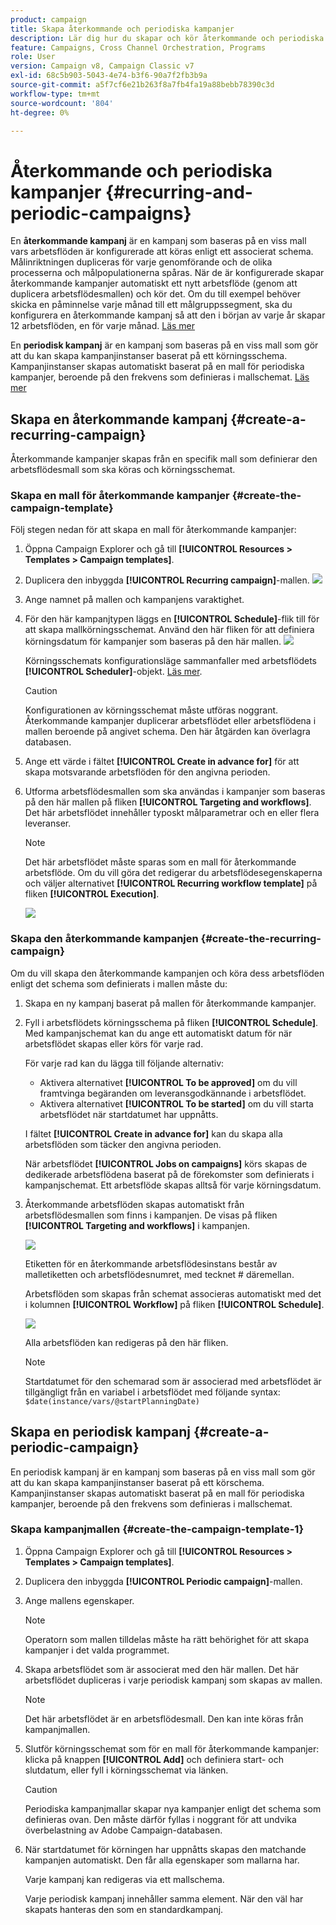 ```yaml
---
product: campaign
title: Skapa återkommande och periodiska kampanjer
description: Lär dig hur du skapar och kör återkommande och periodiska kampanjer
feature: Campaigns, Cross Channel Orchestration, Programs
role: User
version: Campaign v8, Campaign Classic v7
exl-id: 68c5b903-5043-4e74-b3f6-90a7f2fb3b9a
source-git-commit: a5f7cf6e21b263f8a7fb4fa19a88bebb78390c3d
workflow-type: tm+mt
source-wordcount: '804'
ht-degree: 0%

---
```


# Återkommande och periodiska kampanjer {#recurring-and-periodic-campaigns}

En **återkommande kampanj** är en kampanj som baseras på en viss mall vars arbetsflöden är konfigurerade att köras enligt ett associerat schema. Målinriktningen dupliceras för varje genomförande och de olika processerna och målpopulationerna spåras.  När de är konfigurerade skapar återkommande kampanjer automatiskt ett nytt arbetsflöde (genom att duplicera arbetsflödesmallen) och kör det. Om du till exempel behöver skicka en påminnelse varje månad till ett målgruppssegment, ska du konfigurera en återkommande kampanj så att den i början av varje år skapar 12 arbetsflöden, en för varje månad. [Läs mer](#create-a-recurring-campaign)

En **periodisk kampanj** är en kampanj som baseras på en viss mall som gör att du kan skapa kampanjinstanser baserat på ett körningsschema. Kampanjinstanser skapas automatiskt baserat på en mall för periodiska kampanjer, beroende på den frekvens som definieras i mallschemat. [Läs mer](#create-a-periodic-campaign)

## Skapa en återkommande kampanj {#create-a-recurring-campaign}

Återkommande kampanjer skapas från en specifik mall som definierar den arbetsflödesmall som ska köras och körningsschemat.

### Skapa en mall för återkommande kampanjer {#create-the-campaign-template}

Följ stegen nedan för att skapa en mall för återkommande kampanjer:

1. Öppna Campaign Explorer och gå till **[!UICONTROL Resources > Templates > Campaign templates]**.
1. Duplicera den inbyggda **[!UICONTROL Recurring campaign]**-mallen.
   ![](assets/recurring-campaign-duplicate.png)
1. Ange namnet på mallen och kampanjens varaktighet.
1. För den här kampanjtypen läggs en **[!UICONTROL Schedule]**-flik till för att skapa mallkörningsschemat. Använd den här fliken för att definiera körningsdatum för kampanjer som baseras på den här mallen.
   ![](assets/recurring-campaign-schedule.png)

   Körningsschemats konfigurationsläge sammanfaller med arbetsflödets **[!UICONTROL Scheduler]**-objekt. [Läs mer](../workflow/scheduler.md).

   >[!CAUTION]
   >
   >Konfigurationen av körningsschemat måste utföras noggrant. Återkommande kampanjer duplicerar arbetsflödet eller arbetsflödena i mallen beroende på angivet schema. Den här åtgärden kan överlagra databasen.

1. Ange ett värde i fältet **[!UICONTROL Create in advance for]** för att skapa motsvarande arbetsflöden för den angivna perioden.
1. Utforma arbetsflödesmallen som ska användas i kampanjer som baseras på den här mallen på fliken **[!UICONTROL Targeting and workflows]**. Det här arbetsflödet innehåller typoskt målparametrar och en eller flera leveranser.

   >[!NOTE]
   >
   >Det här arbetsflödet måste sparas som en mall för återkommande arbetsflöde. Om du vill göra det redigerar du arbetsflödesegenskaperna och väljer alternativet **[!UICONTROL Recurring workflow template]** på fliken **[!UICONTROL Execution]**.

   ![](assets/recurring-campaign-wf-properties.png)

### Skapa den återkommande kampanjen {#create-the-recurring-campaign}

Om du vill skapa den återkommande kampanjen och köra dess arbetsflöden enligt det schema som definierats i mallen måste du:

1. Skapa en ny kampanj baserat på mallen för återkommande kampanjer.
1. Fyll i arbetsflödets körningsschema på fliken **[!UICONTROL Schedule]**. Med kampanjschemat kan du ange ett automatiskt datum för när arbetsflödet skapas eller körs för varje rad.

   För varje rad kan du lägga till följande alternativ:

   * Aktivera alternativet **[!UICONTROL To be approved]** om du vill framtvinga begäranden om leveransgodkännande i arbetsflödet.
   * Aktivera alternativet **[!UICONTROL To be started]** om du vill starta arbetsflödet när startdatumet har uppnåtts.

   I fältet **[!UICONTROL Create in advance for]** kan du skapa alla arbetsflöden som täcker den angivna perioden.

   När arbetsflödet **[!UICONTROL Jobs on campaigns]** körs skapas de dedikerade arbetsflödena baserat på de förekomster som definierats i kampanjschemat. Ett arbetsflöde skapas alltså för varje körningsdatum.

1. Återkommande arbetsflöden skapas automatiskt från arbetsflödesmallen som finns i kampanjen. De visas på fliken **[!UICONTROL Targeting and workflows]** i kampanjen.

   ![](assets/recurring-wf-created.png)

   Etiketten för en återkommande arbetsflödesinstans består av malletiketten och arbetsflödesnumret, med tecknet # däremellan.

   Arbetsflöden som skapas från schemat associeras automatiskt med det i kolumnen **[!UICONTROL Workflow]** på fliken **[!UICONTROL Schedule]**.

   ![](assets/recurring-wf-schedule-executed.png)

   Alla arbetsflöden kan redigeras på den här fliken.

   >[!NOTE]
   >
   >Startdatumet för den schemarad som är associerad med arbetsflödet är tillgängligt från en variabel i arbetsflödet med följande syntax:\
   >`$date(instance/vars/@startPlanningDate)`

## Skapa en periodisk kampanj {#create-a-periodic-campaign}

En periodisk kampanj är en kampanj som baseras på en viss mall som gör att du kan skapa kampanjinstanser baserat på ett körschema. Kampanjinstanser skapas automatiskt baserat på en mall för periodiska kampanjer, beroende på den frekvens som definieras i mallschemat.

### Skapa kampanjmallen {#create-the-campaign-template-1}

1. Öppna Campaign Explorer och gå till **[!UICONTROL Resources > Templates > Campaign templates]**.
1. Duplicera den inbyggda **[!UICONTROL Periodic campaign]**-mallen.
1. Ange mallens egenskaper.

   >[!NOTE]
   >
   >Operatorn som mallen tilldelas måste ha rätt behörighet för att skapa kampanjer i det valda programmet.

1. Skapa arbetsflödet som är associerat med den här mallen. Det här arbetsflödet dupliceras i varje periodisk kampanj som skapas av mallen.

   >[!NOTE]
   >
   >Det här arbetsflödet är en arbetsflödesmall. Den kan inte köras från kampanjmallen.

1. Slutför körningsschemat som för en mall för återkommande kampanjer: klicka på knappen **[!UICONTROL Add]** och definiera start- och slutdatum, eller fyll i körningsschemat via länken.

   >[!CAUTION]
   >
   >Periodiska kampanjmallar skapar nya kampanjer enligt det schema som definieras ovan. Den måste därför fyllas i noggrant för att undvika överbelastning av Adobe Campaign-databasen.

1. När startdatumet för körningen har uppnåtts skapas den matchande kampanjen automatiskt. Den får alla egenskaper som mallarna har.

   Varje kampanj kan redigeras via ett mallschema.

   Varje periodisk kampanj innehåller samma element. När den väl har skapats hanteras den som en standardkampanj.
